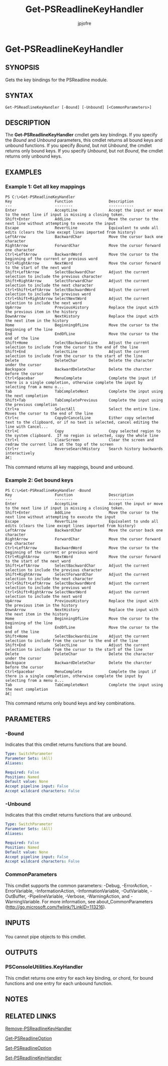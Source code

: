 ﻿---
author: jpjofre
description: 
external help file: Microsoft.PowerShell.PSReadLine.dll-Help.xml
keywords: powershell, cmdlet
manager: carolz
ms.date: 2016-10-11
ms.prod: powershell
ms.technology: powershell
ms.topic: reference
online version: http://go.microsoft.com/fwlink/?LinkId=822010
schema: 2.0.0
title: Get-PSReadlineKeyHandler
---

# Get-PSReadlineKeyHandler

## SYNOPSIS
Gets the key bindings for the PSReadline module.

## SYNTAX

```
Get-PSReadlineKeyHandler [-Bound] [-Unbound] [<CommonParameters>]
```

## DESCRIPTION
The **Get-PSReadlineKeyHandler** cmdlet gets key bindings.
If you specify the *Bound* and *Unbound* parameters, this cmdlet returns all bound keys and unbound functions.
If you specify *Bound*, but not *Unbound*, the cmdlet returns only bound keys.
If you specify *Unbound*, but not *Bound*, the cmdlet returns only unbound keys.

## EXAMPLES

### Example 1: Get all key mappings
```
PS C:\>Get-PSReadlineKeyHandler
Key                   Function                Description
---                   --------                -----------
Enter                 AcceptLine              Accept the input or move to the next line if input is missing a closing token. 
Shift+Enter           AddLine                 Move the cursor to the next line without attempting to execute the input
Escape                RevertLine              Equivalent to undo all edits (clears the line except lines imported from history) 
LeftArrow             BackwardChar            Move the cursor back one character
RightArrow            ForwardChar             Move the cursor forward one character
Ctrl+LeftArrow        BackwardWord            Move the cursor to the beginning of the current or previous word
Ctrl+RightArrow       NextWord                Move the cursor forward to the start of the next word
Shift+LeftArrow       SelectBackwardChar      Adjust the current selection to include the previous character
Shift+RightArrow      SelectForwardChar       Adjust the current selection to include the next character
Ctrl+Shift+LeftArrow  SelectBackwardWord      Adjust the current selection to include the previous word
Ctrl+Shift+RightArrow SelectNextWord          Adjust the current selection to include the next word
UpArrow               PreviousHistory         Replace the input with the previous item in the history
DownArrow             NextHistory             Replace the input with the next item in the history
Home                  BeginningOfLine         Move the cursor to the beginning of the line
End                   EndOfLine               Move the cursor to the end of the line
Shift+Home            SelectBackwardsLine     Adjust the current selection to include from the cursor to the end of the line
Shift+End             SelectLine              Adjust the current selection to include from the cursor to the start of the line
Delete                DeleteChar              Delete the character under the cursor
Backspace             BackwardDeleteChar      Delete the charcter before the cursor
Ctrl+Spacebar         MenuComplete            Complete the input if there is a single completion, otherwise complete the input by selecting from a menu o... 
Tab                   TabCompleteNext         Complete the input using the next completion
Shift+Tab             TabCompletePrevious     Complete the input using the previous completion
Ctrl+a                SelectAll               Select the entire line. Moves the cursor to the end of the line
Ctrl+c                CopyOrCancelLine        Either copy selected text to the clipboard, or if no text is selected, cancel editing the line with Cancel... 
Ctrl+C                Copy                    Copy selected region to the system clipboard.  If no region is selected, copy the whole line
Ctrl+l                ClearScreen             Clear the screen and redraw the current line at the top of the screen
Ctrl+r                ReverseSearchHistory    Search history backwards interactively
â€¦
```

This command returns all key mappings, bound and unbound.

### Example 2: Get bound keys
```
PS C:\>Get-PSReadlineKeyHandler -Bound
Key                   Function                Description
---                   --------                -----------
Enter                 AcceptLine              Accept the input or move to the next line if input is missing a closing token. 
Shift+Enter           AddLine                 Move the cursor to the next line without attempting to execute the input
Escape                RevertLine              Equivalent to undo all edits (clears the line except lines imported from history) 
LeftArrow             BackwardChar            Move the cursor back one character
RightArrow            ForwardChar             Move the cursor forward one character
Ctrl+LeftArrow        BackwardWord            Move the cursor to the beginning of the current or previous word
Ctrl+RightArrow       NextWord                Move the cursor forward to the start of the next word
Shift+LeftArrow       SelectBackwardChar      Adjust the current selection to include the previous character
Shift+RightArrow      SelectForwardChar       Adjust the current selection to include the next character
Ctrl+Shift+LeftArrow  SelectBackwardWord      Adjust the current selection to include the previous word
Ctrl+Shift+RightArrow SelectNextWord          Adjust the current selection to include the next word
UpArrow               PreviousHistory         Replace the input with the previous item in the history
DownArrow             NextHistory             Replace the input with the next item in the history
Home                  BeginningOfLine         Move the cursor to the beginning of the line
End                   EndOfLine               Move the cursor to the end of the line
Shift+Home            SelectBackwardsLine     Adjust the current selection to include from the cursor to the end of the line
Shift+End             SelectLine              Adjust the current selection to include from the cursor to the start of the line
Delete                DeleteChar              Delete the character under the cursor
Backspace             BackwardDeleteChar      Delete the charcter before the cursor
Ctrl+Spacebar         MenuComplete            Complete the input if there is a single completion, otherwise complete the input by selecting from a menu o... 
Tab                   TabCompleteNext         Complete the input using the next completion
â€¦
```

This command returns only bound keys and key combinations.

## PARAMETERS

### -Bound
Indicates that this cmdlet returns functions that are bound.

```yaml
Type: SwitchParameter
Parameter Sets: (All)
Aliases: 

Required: False
Position: Named
Default value: None
Accept pipeline input: False
Accept wildcard characters: False
```

### -Unbound
Indicates that this cmdlet returns functions that are unbound.

```yaml
Type: SwitchParameter
Parameter Sets: (All)
Aliases: 

Required: False
Position: Named
Default value: None
Accept pipeline input: False
Accept wildcard characters: False
```

### CommonParameters
This cmdlet supports the common parameters: -Debug, -ErrorAction, -ErrorVariable, -InformationAction, -InformationVariable, -OutVariable, -OutBuffer, -PipelineVariable, -Verbose, -WarningAction, and -WarningVariable. For more information, see about_CommonParameters (http://go.microsoft.com/fwlink/?LinkID=113216).

## INPUTS

###  
You cannot pipe objects to this cmdlet.

## OUTPUTS

### PSConsoleUtilities.KeyHandler
This cmdlet returns one entry for each key binding, or chord, for bound functions and one entry for each unbound function.

## NOTES

## RELATED LINKS

[Remove-PSReadlineKeyHandler](.\Remove-PSReadlineKeyHandler.md)

[Get-PSReadlineOption](.\Get-PSReadlineOption.md)

[Set-PSReadlineOption](.\Set-PSReadlineOption.md)

[Set-PSReadlineKeyHandler](.\Set-PSReadlineKeyHandler.md)

